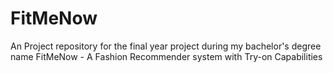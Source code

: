# FitMeNow
An Project repository for the final year project during my bachelor's degree name FitMeNow - A Fashion Recommender system with Try-on Capabilities  
